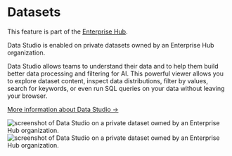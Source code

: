 # Datasets

<Tip warning={true}>
This feature is part of the <a href="https://huggingface.co/enterprise">Enterprise Hub</a>.
</Tip>

Data Studio is enabled on private datasets owned by an Enterprise Hub organization.

Data Studio allows teams to understand their data and to help them build better data processing and filtering for AI. This powerful viewer allows you to explore dataset content, inspect data distributions, filter by values, search for keywords, or even run SQL queries on your data without leaving your browser.

[More information about Data Studio →](./datasets-viewer)

<div class="flex justify-center">
<img class="block dark:hidden" src="https://huggingface.co/datasets/huggingface/documentation-images/resolve/main/hub/private-dataset-viewer.png" alt="screenshot of Data Studio on a private dataset owned by an Enterprise Hub organization."/>
<img class="hidden dark:block" src="https://huggingface.co/datasets/huggingface/documentation-images/resolve/main/hub/private-dataset-viewer-dark.png" alt="screenshot of Data Studio on a private dataset owned by an Enterprise Hub organization."/>
</div>
